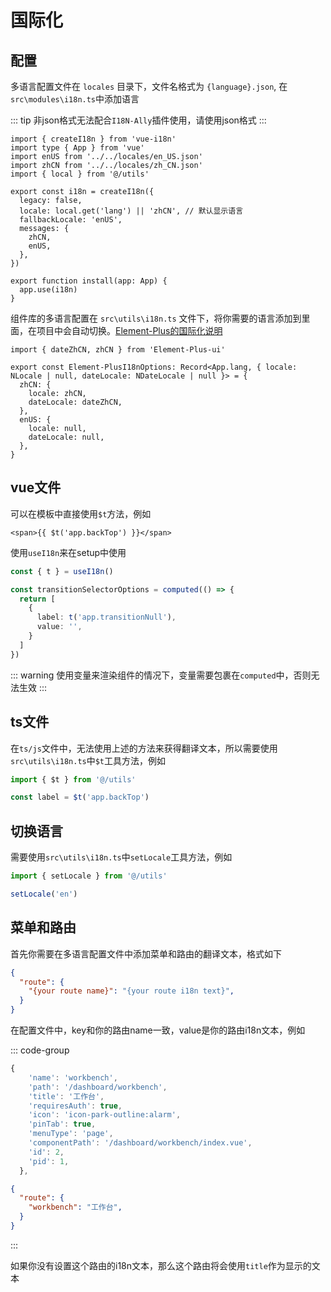 # 国际化

## 配置

多语言配置文件在 `locales` 目录下，文件名格式为 `{language}.json`, 在`src\modules\i18n.ts`中添加语言

::: tip
非json格式无法配合`I18N-Ally`插件使用，请使用json格式
:::

```ts{3,4,12,13}
import { createI18n } from 'vue-i18n'
import type { App } from 'vue'
import enUS from '../../locales/en_US.json'
import zhCN from '../../locales/zh_CN.json'
import { local } from '@/utils'

export const i18n = createI18n({
  legacy: false,
  locale: local.get('lang') || 'zhCN', // 默认显示语言
  fallbackLocale: 'enUS',
  messages: {
    zhCN,
    enUS,
  },
})

export function install(app: App) {
  app.use(i18n)
}

```

组件库的多语言配置在 `src\utils\i18n.ts` 文件下，将你需要的语言添加到里面，在项目中会自动切换。[Element-Plus的国际化说明](https://www.Element-Plus.com/zh-CN/light/docs/i18n)

```ts{1,4,5,6,7}
import { dateZhCN, zhCN } from 'Element-Plus-ui'

export const Element-PlusI18nOptions: Record<App.lang, { locale: NLocale | null, dateLocale: NDateLocale | null }> = {
  zhCN: {
    locale: zhCN,
    dateLocale: dateZhCN,
  },
  enUS: {
    locale: null,
    dateLocale: null,
  },
}

```

## vue文件

可以在模板中直接使用`$t`方法，例如

```vue{3}
<span>{{ $t('app.backTop') }}</span>

```

使用`useI18n`来在setup中使用

```ts
const { t } = useI18n()

const transitionSelectorOptions = computed(() => {
  return [
    {
      label: t('app.transitionNull'),
      value: '',
    }
  ]
})

```

::: warning
使用变量来渲染组件的情况下，变量需要包裹在`computed`中，否则无法生效
:::

## ts文件

在`ts/js`文件中，无法使用上述的方法来获得翻译文本，所以需要使用`src\utils\i18n.ts`中`$t`工具方法，例如

```ts
import { $t } from '@/utils'

const label = $t('app.backTop')
```

## 切换语言

需要使用`src\utils\i18n.ts`中`setLocale`工具方法，例如

```ts
import { setLocale } from '@/utils'

setLocale('en')
```

## 菜单和路由

首先你需要在多语言配置文件中添加菜单和路由的翻译文本，格式如下

```json
{
  "route": {
    "{your route name}": "{your route i18n text}",
  }
}

```

在配置文件中，key和你的路由name一致，value是你的路由i18n文本，例如

::: code-group

```ts [route]{2}
{
    'name': 'workbench',
    'path': '/dashboard/workbench',
    'title': '工作台',
    'requiresAuth': true,
    'icon': 'icon-park-outline:alarm',
    'pinTab': true,
    'menuType': 'page',
    'componentPath': '/dashboard/workbench/index.vue',
    'id': 2,
    'pid': 1,
  },
```

```json [locale]{3}
{
  "route": {
    "workbench": "工作台",
  }
}
```

:::

如果你没有设置这个路由的i18n文本，那么这个路由将会使用`title`作为显示的文本
